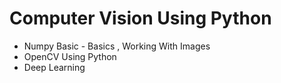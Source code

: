 # Computer Vision Using Python


* Numpy Basic - Basics , Working With Images
* OpenCV Using Python 
* Deep Learning 

